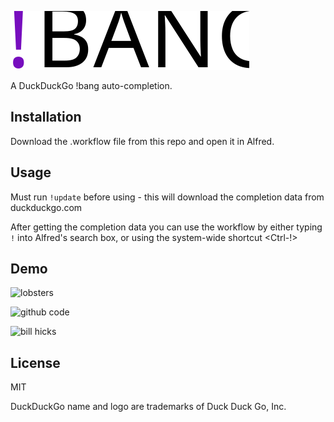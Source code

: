 ![BANG LOGO](bang_logo.svg)

A DuckDuckGo !bang auto-completion.

## Installation

Download the .workflow file from this repo and open it in Alfred.

## Usage

Must run `!update` before using - this will download the completion data from
duckduckgo.com

After getting the completion data you can use the workflow by either typing `!`
into Alfred's search box, or using the system-wide shortcut &lt;Ctrl-!&gt;

## Demo

![lobsters](screenshots/lobsters.gif)

![github code](screenshots/github_code.gif)

![bill hicks](screenshots/bill_hicks.gif)


## License

MIT

DuckDuckGo name and logo are trademarks of Duck Duck Go, Inc.
